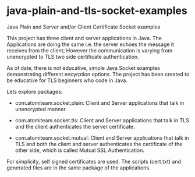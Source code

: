 # java-plain-and-tls-socket-examples
Java Plain and Server and/or Client Certificate Socket examples 

This project has three client and server applications in Java. 
The Applications are doing the same i.e. the server echoes the message it receives from the client;
However the communication is varying from unencrypted to TLS two side certificate authentication.

As of date, there is not educative, simple Java Socket examples demonstrating different encyrption options.
The project has been created to be educative for TLS beginners who code in Java.

Lets explore packages:

* com.atomiteam.socket.plain: Client and Server applications that talk in unencrypted manner.

* com.atomiteam.socket.tls: Client and Server applications that talk in TLS and the client authenticates the server certificate.

* com.atomiteam.socket.mutual: Client and Server applications that talk in TLS and both the client and server authenticates the certificate of the other side, which is called Mutual SSL Authentication.


For simplicity, self signed certificates are used. The scripts (cert.txt) and generated files are in the same package of the applications.

